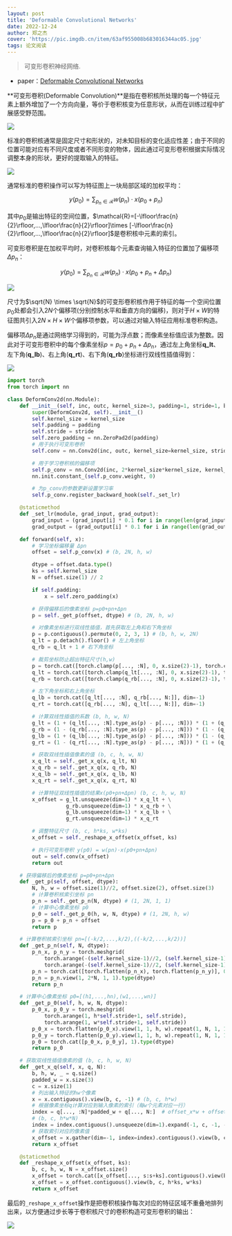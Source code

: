 ```yaml
---
layout: post
title: 'Deformable Convolutional Networks'
date: 2022-12-24
author: 郑之杰
cover: 'https://pic.imgdb.cn/item/63af955008b683016344ac05.jpg'
tags: 论文阅读
---
```


> 可变形卷积神经网络.

- paper：[Deformable Convolutional Networks](https://arxiv.org/abs/1703.06211)

**可变形卷积(Deformable Convolution)**是指在卷积核所处理的每一个特征元素上额外增加了一个方向向量，等价于卷积核变为任意形状，从而在训练过程中扩展感受野范围。

![](https://pic.imgdb.cn/item/63af95b408b6830163450792.jpg)

标准的卷积核通常是固定尺寸和形状的，对未知目标的变化适应性差；由于不同的位置可能对应有不同尺度或者不同形变的物体，因此通过可变形卷积根据实际情况调整本身的形状，更好的提取输入的特征。

![](https://pic.imgdb.cn/item/63af96fd08b68301634641cf.jpg)

通常标准的卷积操作可以写为特征图上一块局部区域的加权平均：

$$ y(p_0) = \sum_{p_n \in \mathcal{R}} w(p_n) \cdot x(p_0+p_n) $$

其中$p_0$是输出特征的空间位置，$\mathcal{R}=[-\lfloor\frac{n}{2}\rfloor,...,\lfloor\frac{n}{2}\rfloor]\times [-\lfloor\frac{n}{2}\rfloor,...,\lfloor\frac{n}{2}\rfloor]$是卷积核中元素的索引。

可变形卷积是在加权平均时，对卷积核每个元素查询输入特征的位置加了偏移项$\Delta p_n$：

$$ y(p_0) = \sum_{p_n \in \mathcal{R}} w(p_n) \cdot x(p_0+p_n+\Delta p_n) $$

![](https://pic.imgdb.cn/item/63af98b908b68301634825da.jpg)

尺寸为$\sqrt{N} \times \sqrt{N}$的可变形卷积核作用于特征的每一个空间位置$p_0$处都会引入$2N$个偏移项(分别控制水平和垂直方向的偏移)，则对于$H \times W$的特征图共引入$2N\times H \times W$个偏移项参数，可以通过对输入特征应用标准卷积构造。

偏移项$\Delta p_n$是通过网络学习得到的，可能为浮点数；而像素坐标值应该为整数。因此对于可变形卷积中的每个像素坐标$p=p_0+p_n+\Delta p_n$，通过左上角坐标**q_lt**、左下角(**q_lb**)、右上角(**q_rt**)、右下角(**q_rb**)坐标进行双线性插值得到：

![](https://pic.imgdb.cn/item/63afa63c08b683016355a35f.jpg)

```python
import torch
from torch import nn

class DeformConv2d(nn.Module):
    def __init__(self, inc, outc, kernel_size=3, padding=1, stride=1, bias=None):
        super(DeformConv2d, self).__init__()
        self.kernel_size = kernel_size
        self.padding = padding
        self.stride = stride
        self.zero_padding = nn.ZeroPad2d(padding)
        # 用于执行可变形卷积
        self.conv = nn.Conv2d(inc, outc, kernel_size=kernel_size, stride=kernel_size, bias=bias)

        # 用于学习卷积核的偏移项
        self.p_conv = nn.Conv2d(inc, 2*kernel_size*kernel_size, kernel_size=3, padding=1, stride=stride)
        nn.init.constant_(self.p_conv.weight, 0)

        # 为p_conv的参数更新设置学习率
        self.p_conv.register_backward_hook(self._set_lr)

    @staticmethod
    def _set_lr(module, grad_input, grad_output):
        grad_input = (grad_input[i] * 0.1 for i in range(len(grad_input)))
        grad_output = (grad_output[i] * 0.1 for i in range(len(grad_output)))

    def forward(self, x):
        # 学习坐标偏移量 Δpn
        offset = self.p_conv(x) # (b, 2N, h, w)

        dtype = offset.data.type()
        ks = self.kernel_size
        N = offset.size(1) // 2

        if self.padding:
            x = self.zero_padding(x)

        # 获得偏移后的像素坐标 p=p0+pn+Δpn
        p = self._get_p(offset, dtype) # (b, 2N, h, w)

        # 对像素坐标进行双线性插值，首先获取左上角和右下角坐标
        p = p.contiguous().permute(0, 2, 3, 1) # (b, h, w, 2N)
        q_lt = p.detach().floor() # 左上角坐标
        q_rb = q_lt + 1 # 右下角坐标

        # 裁剪坐标防止超出特征尺寸(h,w)
        p = torch.cat([torch.clamp(p[..., :N], 0, x.size(2)-1), torch.clamp(p[..., N:], 0, x.size(3)-1)], dim=-1)
        q_lt = torch.cat([torch.clamp(q_lt[..., :N], 0, x.size(2)-1), torch.clamp(q_lt[..., N:], 0, x.size(3)-1)], dim=-1).long()
        q_rb = torch.cat([torch.clamp(q_rb[..., :N], 0, x.size(2)-1), torch.clamp(q_rb[..., N:], 0, x.size(3)-1)], dim=-1).long()

        # 左下角坐标和右上角坐标
        q_lb = torch.cat([q_lt[..., :N], q_rb[..., N:]], dim=-1)
        q_rt = torch.cat([q_rb[..., :N], q_lt[..., N:]], dim=-1)       

        # 计算双线性插值的系数 (b, h, w, N)
        g_lt = (1 + (q_lt[..., :N].type_as(p) - p[..., :N])) * (1 + (q_lt[..., N:].type_as(p) - p[..., N:]))
        g_rb = (1 - (q_rb[..., :N].type_as(p) - p[..., :N])) * (1 - (q_rb[..., N:].type_as(p) - p[..., N:]))
        g_lb = (1 + (q_lb[..., :N].type_as(p) - p[..., :N])) * (1 - (q_lb[..., N:].type_as(p) - p[..., N:]))
        g_rt = (1 - (q_rt[..., :N].type_as(p) - p[..., :N])) * (1 + (q_rt[..., N:].type_as(p) - p[..., N:]))

        # 获取双线性插值像素的值 (b, c, h, w, N)
        x_q_lt = self._get_x_q(x, q_lt, N)
        x_q_rb = self._get_x_q(x, q_rb, N)
        x_q_lb = self._get_x_q(x, q_lb, N)
        x_q_rt = self._get_x_q(x, q_rt, N)

        # 计算特征双线性插值的结果x(p0+pn+Δpn) (b, c, h, w, N)
        x_offset = g_lt.unsqueeze(dim=1) * x_q_lt + \
                   g_rb.unsqueeze(dim=1) * x_q_rb + \
                   g_lb.unsqueeze(dim=1) * x_q_lb + \
                   g_rt.unsqueeze(dim=1) * x_q_rt

        # 调整特征尺寸 (b, c, h*ks, w*ks)
        x_offset = self._reshape_x_offset(x_offset, ks)

        # 执行可变形卷积 y(p0) = w(pn)·x(p0+pn+Δpn)
        out = self.conv(x_offset)
        return out

    # 获得偏移后的像素坐标 p=p0+pn+Δpn
    def _get_p(self, offset, dtype):
        N, h, w = offset.size(1)//2, offset.size(2), offset.size(3)
        # 计算卷积核索引坐标 pn
        p_n = self._get_p_n(N, dtype) # (1, 2N, 1, 1)
        # 计算中心像素坐标 p0
        p_0 = self._get_p_0(h, w, N, dtype) # (1, 2N, h, w)
        p = p_0 + p_n + offset
        return p

    # 计算卷积核索引坐标 pn=[(-k/2,...,k/2),((-k/2,...,k/2))]
    def _get_p_n(self, N, dtype):
        p_n_x, p_n_y = torch.meshgrid(
            torch.arange(-(self.kernel_size-1)//2, (self.kernel_size-1)//2+1),
            torch.arange(-(self.kernel_size-1)//2, (self.kernel_size-1)//2+1))
        p_n = torch.cat([torch.flatten(p_n_x), torch.flatten(p_n_y)], 0) # (2N, 1)
        p_n = p_n.view(1, 2*N, 1, 1).type(dtype)
        return p_n

    # 计算中心像素坐标 p0=[(h1,...,hn),(w1,...,wn)]
    def _get_p_0(self, h, w, N, dtype):
        p_0_x, p_0_y = torch.meshgrid(
            torch.arange(1, h*self.stride+1, self.stride),
            torch.arange(1, w*self.stride+1, self.stride))
        p_0_x = torch.flatten(p_0_x).view(1, 1, h, w).repeat(1, N, 1, 1)
        p_0_y = torch.flatten(p_0_y).view(1, 1, h, w).repeat(1, N, 1, 1)
        p_0 = torch.cat([p_0_x, p_0_y], 1).type(dtype)
        return p_0

    # 获取双线性插值像素的值 (b, c, h, w, N)
    def _get_x_q(self, x, q, N):
        b, h, w, _ = q.size()
        padded_w = x.size(3)
        c = x.size(1)
        # 列出输入特征的hw个像素
        x = x.contiguous().view(b, c, -1) # (b, c, h*w)
        # 根据像素坐标q计算对应到输入像素的索引（每w个元素对应一行）
        index = q[..., :N]*padded_w + q[..., N:]  # offset_x*w + offset_y
        # (b, c, h*w*N)
        index = index.contiguous().unsqueeze(dim=1).expand(-1, c, -1, -1, -1).contiguous().view(b, c, -1)
        # 获取索引对应的像素值
        x_offset = x.gather(dim=-1, index=index).contiguous().view(b, c, h, w, N)
        return x_offset

    @staticmethod
    def _reshape_x_offset(x_offset, ks):
        b, c, h, w, N = x_offset.size()
        x_offset = torch.cat([x_offset[..., s:s+ks].contiguous().view(b, c, h, w*ks) for s in range(0, N, ks)], dim=-1)
        x_offset = x_offset.contiguous().view(b, c, h*ks, w*ks)
        return x_offset
```

最后的`_reshape_x_offset`操作是把卷积核操作每次对应的特征区域不重叠地排列出来，以方便通过步长等于卷积核尺寸的卷积构造可变形卷积的输出：

![](https://pic.imgdb.cn/item/63afb1e108b683016361d051.gif)



